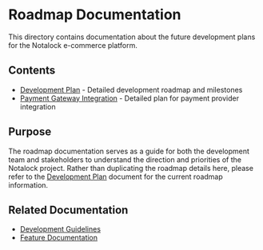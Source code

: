 # Roadmap Documentation

This directory contains documentation about the future development plans for the Notalock e-commerce platform.

## Contents

- [Development Plan](./development-plan.md) - Detailed development roadmap and milestones
- [Payment Gateway Integration](./payment-gateway-integration.md) - Detailed plan for payment provider integration

## Purpose

The roadmap documentation serves as a guide for both the development team and stakeholders to understand the direction and priorities of the Notalock project. Rather than duplicating the roadmap details here, please refer to the [Development Plan](./development-plan.md) document for the current roadmap information.

## Related Documentation

- [Development Guidelines](../development/guidelines.md)
- [Feature Documentation](../features/)
